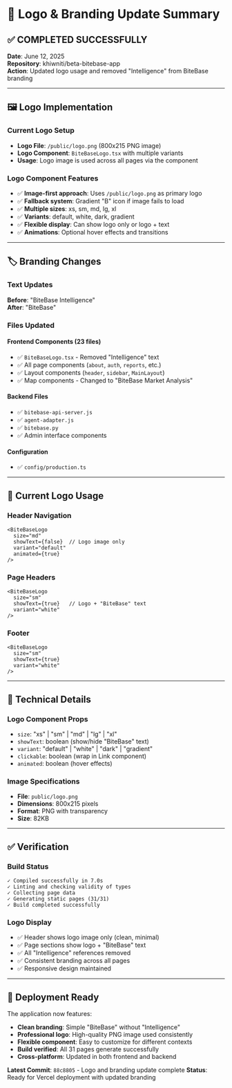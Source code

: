 # 🎨 Logo & Branding Update Summary

## ✅ COMPLETED SUCCESSFULLY

**Date**: June 12, 2025  
**Repository**: khiwniti/beta-bitebase-app  
**Action**: Updated logo usage and removed "Intelligence" from BiteBase branding

---

## 🖼️ Logo Implementation

### Current Logo Setup
- **Logo File**: `/public/logo.png` (800x215 PNG image)
- **Logo Component**: `BiteBaseLogo.tsx` with multiple variants
- **Usage**: Logo image is used across all pages via the component

### Logo Component Features
- ✅ **Image-first approach**: Uses `/public/logo.png` as primary logo
- ✅ **Fallback system**: Gradient "B" icon if image fails to load
- ✅ **Multiple sizes**: xs, sm, md, lg, xl
- ✅ **Variants**: default, white, dark, gradient
- ✅ **Flexible display**: Can show logo only or logo + text
- ✅ **Animations**: Optional hover effects and transitions

---

## 🏷️ Branding Changes

### Text Updates
**Before**: "BiteBase Intelligence"  
**After**: "BiteBase"

### Files Updated
#### Frontend Components (23 files)
- ✅ `BiteBaseLogo.tsx` - Removed "Intelligence" text
- ✅ All page components (`about`, `auth`, `reports`, etc.)
- ✅ Layout components (`header`, `sidebar`, `MainLayout`)
- ✅ Map components - Changed to "BiteBase Market Analysis"

#### Backend Files
- ✅ `bitebase-api-server.js`
- ✅ `agent-adapter.js`
- ✅ `bitebase.py`
- ✅ Admin interface components

#### Configuration
- ✅ `config/production.ts`

---

## 🎯 Current Logo Usage

### Header Navigation
```tsx
<BiteBaseLogo
  size="md"
  showText={false}  // Logo image only
  variant="default"
  animated={true}
/>
```

### Page Headers
```tsx
<BiteBaseLogo 
  size="sm" 
  showText={true}   // Logo + "BiteBase" text
  variant="white" 
/>
```

### Footer
```tsx
<BiteBaseLogo 
  size="sm" 
  showText={true} 
  variant="white" 
/>
```

---

## 🔧 Technical Details

### Logo Component Props
- `size`: "xs" | "sm" | "md" | "lg" | "xl"
- `showText`: boolean (show/hide "BiteBase" text)
- `variant`: "default" | "white" | "dark" | "gradient"
- `clickable`: boolean (wrap in Link component)
- `animated`: boolean (hover effects)

### Image Specifications
- **File**: `public/logo.png`
- **Dimensions**: 800x215 pixels
- **Format**: PNG with transparency
- **Size**: 82KB

---

## ✅ Verification

### Build Status
```
✓ Compiled successfully in 7.0s
✓ Linting and checking validity of types
✓ Collecting page data
✓ Generating static pages (31/31)
✓ Build completed successfully
```

### Logo Display
- ✅ Header shows logo image only (clean, minimal)
- ✅ Page sections show logo + "BiteBase" text
- ✅ All "Intelligence" references removed
- ✅ Consistent branding across all pages
- ✅ Responsive design maintained

---

## 🚀 Deployment Ready

The application now features:
- **Clean branding**: Simple "BiteBase" without "Intelligence"
- **Professional logo**: High-quality PNG image used consistently
- **Flexible component**: Easy to customize for different contexts
- **Build verified**: All 31 pages generate successfully
- **Cross-platform**: Updated in both frontend and backend

**Latest Commit**: `88c8805` - Logo and branding update complete
**Status**: Ready for Vercel deployment with updated branding